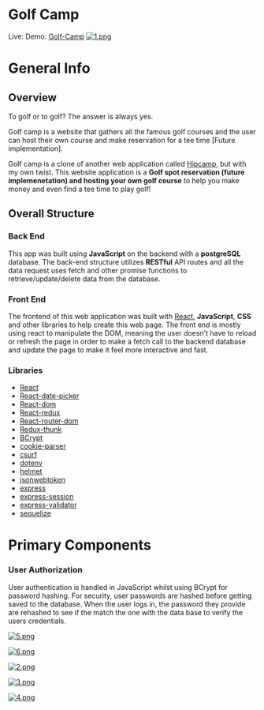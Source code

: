 # Golf Camp

Live: Demo: [Golf-Camp](https://golf-camp.herokuapp.com/)
[![1.png](https://i.postimg.cc/fRKVDGDc/1.png)](https://postimg.cc/K11G5sKj)

# General Info

## Overview

To golf or to golf? The answer is always yes.

Golf camp is a website that gathers all the famous golf courses and the user can host their own course and make reservation for a tee time [Future implementation].

Golf camp is a clone of another web application called [Hipcamp](https://www.hipcamp.com/en-US), but with my own twist. This website application is a **Golf spot reservation (future implemenetation) and hosting your own golf course** to help you make money and even find a tee time to play golf! 

## Overall Structure

### Back End
This app was built using **JavaScript** on the backend with a **postgreSQL** database. The back-end structure utilizes **RESTful** API routes and all the data request uses fetch and other promise functions to retrieve/update/delete data from the database.

### Front End
The frontend of this web application was built with [React](https://reactjs.org/), **JavaScript**, **CSS** and other libraries to help create this web page. The front end is mostly using react to manipulate the DOM, meaning the user doesn't have to reload or refresh the page in order to make a fetch call to the backend database and update the page to make it feel more interactive and fast. 

### Libraries
* [React](https://reactjs.org/)
* [React-date-picker](https://www.npmjs.com/package/react-datepicker)
* [React-dom](https://reactjs.org/docs/react-dom.html)
* [React-redux](https://react-redux.js.org/)
* [React-router-dom](https://v5.reactrouter.com/web/guides/quick-start)
* [Redux-thunk](https://www.npmjs.com/package/redux-thunk)
* [BCrypt](https://www.npmjs.com/package/bcrypt)
* [cookie-parser](https://www.npmjs.com/package/cookie-parser)
* [csurf](https://www.npmjs.com/package/csurf)
* [dotenv](https://www.npmjs.com/package/dotenv)
* [helmet](https://www.npmjs.com/package/helmet)
* [jsonwebtoken](https://www.npmjs.com/package/jsonwebtoken)
* [express](https://www.npmjs.com/package/express)
* [express-session](https://www.npmjs.com/package/express-session)
* [express-validator](https://www.npmjs.com/package/express-validator)
* [sequelize](https://www.npmjs.com/package/sequelize)

# Primary Components

### User Authorization
User authentication is handled in JavaScript whilst using BCrypt for password hashing. For security, user passwords are hashed before getting saved to the database. When the user logs in, the password they provide are rehashed to see if the match the one with the data base to verify the users credentials.

[![5.png](https://i.postimg.cc/SKxJsgxw/5.png)](https://postimg.cc/bZ4zVHbT)

[![6.png](https://i.postimg.cc/7LtbTSCb/6.png)](https://postimg.cc/GBYbW8x1)

[![2.png](https://i.postimg.cc/QC1MPPfW/2.png)](https://postimg.cc/fSWZSHnw)

[![3.png](https://i.postimg.cc/PfwNPpdr/3.png)](https://postimg.cc/NLQQn0yW)

[![4.png](https://i.postimg.cc/xTV8HfdG/4.png)](https://postimg.cc/rzgq2Lxz)


